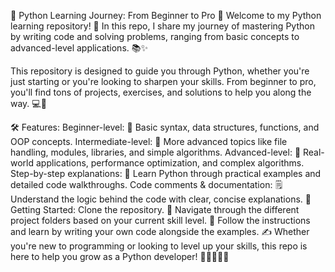 🐍 Python Learning Journey: From Beginner to Pro 🚀 Welcome to my Python learning repository! 🎉 In this repo, I share my journey of mastering Python by writing code and solving problems, ranging from basic concepts to advanced-level applications. 📚✨

This repository is designed to guide you through Python, whether you're just starting or you're looking to sharpen your skills. From beginner to pro, you'll find tons of projects, exercises, and solutions to help you along the way. 💻🔧

🛠️ Features: Beginner-level: 📝 Basic syntax, data structures, functions, and OOP concepts. Intermediate-level: 🔄 More advanced topics like file handling, modules, libraries, and simple algorithms. Advanced-level: 🧠 Real-world applications, performance optimization, and complex algorithms. Step-by-step explanations: 📖 Learn Python through practical examples and detailed code walkthroughs. Code comments & documentation: 🗒️ Understand the logic behind the code with clear, concise explanations. 🚀 Getting Started: Clone the repository. 🤖 Navigate through the different project folders based on your current skill level. 📂 Follow the instructions and learn by writing your own code alongside the examples. ✍️ Whether you're new to programming or looking to level up your skills, this repo is here to help you grow as a Python developer! 🌱👨‍💻👩‍💻
